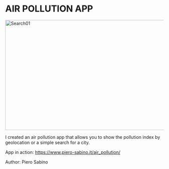 <h1>AIR POLLUTION APP</h1>

<img src="https://i.ibb.co/FgpgLhB/Search01.png" alt="Search01" width="550px" height="350px">


I created an air pollution app that allows you to show the pollution index by geolocation or a simple search for a city.

App in action: https://www.piero-sabino.it/air_pollution/

Author: Piero Sabino
